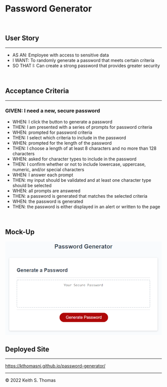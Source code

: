 # Password Generator
<br>

## User Story
---
* AS AN: Employee with access to sensitive data
* I WANT: To randomly generate a password that meets certain criteria
* SO THAT I: Can create a strong password that provides greater security
<br>

## Acceptance Criteria
---

### GIVEN: I need a new, secure password

* WHEN: I click the button to generate a password
* THEN: I am presented with a series of prompts for password criteria
* WHEN: prompted for password criteria
* THEN: I select which criteria to include in the password
* WHEN: prompted for the length of the password
* THEN: I choose a length of at least 8 characters and no more than 128 characters
* WHEN: asked for character types to include in the password
* THEN: I confirm whether or not to include lowercase, uppercase, numeric, and/or special characters
* WHEN: I answer each prompt
* THEN: my input should be validated and at least one character type should be selected
* WHEN: all prompts are answered
* THEN: a password is generated that matches the selected criteria
* WHEN: the password is generated
* THEN: the password is either displayed in an alert or written to the page
<br>

## Mock-Up
![Password Generator Mock-Up](./assets/images/password-generator.png)
<br>


## Deployed Site
---
https://kthomasnj.github.io/password-generator/
<br>


---
© 2022 Keith S. Thomas